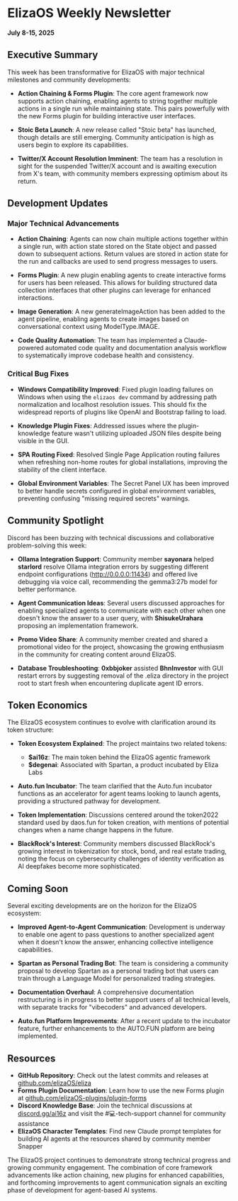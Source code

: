 # ElizaOS Weekly Newsletter
**July 8-15, 2025**

## Executive Summary

This week has been transformative for ElizaOS with major technical milestones and community developments:

- **Action Chaining & Forms Plugin**: The core agent framework now supports action chaining, enabling agents to string together multiple actions in a single run while maintaining state. This pairs powerfully with the new Forms plugin for building interactive user interfaces.

- **Stoic Beta Launch**: A new release called "Stoic beta" has launched, though details are still emerging. Community anticipation is high as users begin to explore its capabilities.

- **Twitter/X Account Resolution Imminent**: The team has a resolution in sight for the suspended Twitter/X account and is awaiting execution from X's team, with community members expressing optimism about its return.

## Development Updates

### Major Technical Advancements

- **Action Chaining**: Agents can now chain multiple actions together within a single run, with action state stored on the State object and passed down to subsequent actions. Return values are stored in action state for the run and callbacks are used to send progress messages to users.

- **Forms Plugin**: A new plugin enabling agents to create interactive forms for users has been released. This allows for building structured data collection interfaces that other plugins can leverage for enhanced interactions.

- **Image Generation**: A new generateImageAction has been added to the agent pipeline, enabling agents to create images based on conversational context using ModelType.IMAGE.

- **Code Quality Automation**: The team has implemented a Claude-powered automated code quality and documentation analysis workflow to systematically improve codebase health and consistency.

### Critical Bug Fixes

- **Windows Compatibility Improved**: Fixed plugin loading failures on Windows when using the `elizaos dev` command by addressing path normalization and localhost resolution issues. This should fix the widespread reports of plugins like OpenAI and Bootstrap failing to load.

- **Knowledge Plugin Fixes**: Addressed issues where the plugin-knowledge feature wasn't utilizing uploaded JSON files despite being visible in the GUI.

- **SPA Routing Fixed**: Resolved Single Page Application routing failures when refreshing non-home routes for global installations, improving the stability of the client interface.

- **Global Environment Variables**: The Secret Panel UX has been improved to better handle secrets configured in global environment variables, preventing confusing "missing required secrets" warnings.

## Community Spotlight

Discord has been buzzing with technical discussions and collaborative problem-solving this week:

- **Ollama Integration Support**: Community member **sayonara** helped **starlord** resolve Ollama integration errors by suggesting different endpoint configurations (http://0.0.0.0:11434) and offered live debugging via voice call, recommending the gemma3:27b model for better performance.

- **Agent Communication Ideas**: Several users discussed approaches for enabling specialized agents to communicate with each other when one doesn't know the answer to a user query, with **ShisukeUrahara** proposing an implementation framework.

- **Promo Video Share**: A community member created and shared a promotional video for the project, showcasing the growing enthusiasm in the community for creating content around ElizaOS.

- **Database Troubleshooting**: **0xbbjoker** assisted **BhnInvestor** with GUI restart errors by suggesting removal of the .eliza directory in the project root to start fresh when encountering duplicate agent ID errors.

## Token Economics

The ElizaOS ecosystem continues to evolve with clarification around its token structure:

- **Token Ecosystem Explained**: The project maintains two related tokens:
  - **$ai16z**: The main token behind the ElizaOS agentic framework
  - **$degenai**: Associated with Spartan, a product incubated by Eliza Labs

- **Auto.fun Incubator**: The team clarified that the Auto.fun incubator functions as an accelerator for agent teams looking to launch agents, providing a structured pathway for development.

- **Token Implementation**: Discussions centered around the token2022 standard used by daos.fun for token creation, with mentions of potential changes when a name change happens in the future.

- **BlackRock's Interest**: Community members discussed BlackRock's growing interest in tokenization for stock, bond, and real estate trading, noting the focus on cybersecurity challenges of identity verification as AI deepfakes become more sophisticated.

## Coming Soon

Several exciting developments are on the horizon for the ElizaOS ecosystem:

- **Improved Agent-to-Agent Communication**: Development is underway to enable one agent to pass questions to another specialized agent when it doesn't know the answer, enhancing collective intelligence capabilities.

- **Spartan as Personal Trading Bot**: The team is considering a community proposal to develop Spartan as a personal trading bot that users can train through a Language Model for personalized trading strategies.

- **Documentation Overhaul**: A comprehensive documentation restructuring is in progress to better support users of all technical levels, with separate tracks for "vibecoders" and advanced developers.

- **Auto.fun Platform Improvements**: After a recent update to the incubator feature, further enhancements to the AUTO.FUN platform are being implemented.

## Resources

- **GitHub Repository**: Check out the latest commits and releases at [github.com/elizaOS/eliza](https://github.com/elizaOS/eliza)
- **Forms Plugin Documentation**: Learn how to use the new Forms plugin at [github.com/elizaOS-plugins/plugin-forms](https://github.com/elizaos-plugins/plugin-forms)
- **Discord Knowledge Base**: Join the technical discussions at [discord.gg/ai16z](https://discord.gg/ai16z) and visit the #💻-tech-support channel for community assistance
- **ElizaOS Character Templates**: Find new Claude prompt templates for building AI agents at the resources shared by community member Snapper

The ElizaOS project continues to demonstrate strong technical progress and growing community engagement. The combination of core framework advancements like action chaining, new plugins for enhanced capabilities, and forthcoming improvements to agent communication signals an exciting phase of development for agent-based AI systems.